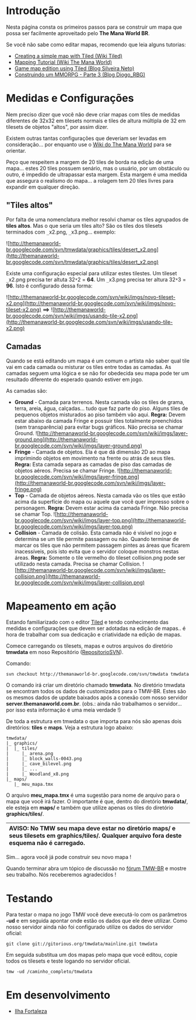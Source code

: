 # Introdução #

Nesta página consta os primeiros passos para se construir um mapa que possa ser facilmente aproveitado pelo **The Mana World BR**.

Se você não sabe como editar mapas, recomendo que leia alguns tutorias:
  * [Creating a simple map with Tiled (Wiki Tiled)](http://mapeditor.org/wiki/Creating_a_simple_map_with_Tiled)
  * [Mapping Tutorial (Wiki The Mana World)](http://wiki.themanaworld.org/index.php/Mapping_Tutorial)
  * [Game map edition using Tiled (Blog Silveira Neto)](http://silveiraneto.net/2009/01/11/game-map-edition-using-tiled/)
  * [Construindo um MMORPG - Parte 3 (Blog Diogo\_RBG)](http://diogorbg.blogspot.com/2009/03/construindo-um-mmorpg-parte-3.html)

# Medidas e Configurações #

Nem preciso dizer que você não deve criar mapas com tiles de medidas diferentes de 32x32 em tilesets normais e tiles de altura múltipla de 32 em tilesets de objetos "altos", por assim dizer.

Existem outras tantas configurações que deveriam ser levadas em consideração... por enquanto use o [Wiki do The Mana World](http://wiki.themanaworld.org/index.php/Mapping_Tutorial) para se orientar.

Peço que respeitem a margem de 20 tiles de borda na edição de uma mapa... estes 20 tiles possuem senário, mas o usuário, por um obstáculo ou outro, é impedido de ultrapassar esta margem. Esta margem é uma medida que assegura o realismo do mapa... a rolagem tem 20 tiles livres para expandir em qualquer direção.

## "Tiles altos" ##

Por falta de uma nomenclatura melhor resolvi chamar os tiles agrupados de **tiles altos**. Mas o que seria um tiles alto? São os tiles dos tilesets terminados com `_`x2.png, `_`x3.png... exemplo:

![http://themanaworld-br.googlecode.com/svn/tmwdata/graphics/tiles/desert_x2.png](http://themanaworld-br.googlecode.com/svn/tmwdata/graphics/tiles/desert_x2.png)

Existe uma configuração especial para utilizar estes tilestes. Um tileset `_`x2.png precisa ter altuta 32`*`2 = **64**. Um `_`x3.png precisa ter altura 32`*`3 = **96**. Isto é configurado dessa forma:

![http://themanaworld-br.googlecode.com/svn/wiki/imgs/novo-tileset-x2.png](http://themanaworld-br.googlecode.com/svn/wiki/imgs/novo-tileset-x2.png) **==>** ![http://themanaworld-br.googlecode.com/svn/wiki/imgs/usando-tile-x2.png](http://themanaworld-br.googlecode.com/svn/wiki/imgs/usando-tile-x2.png)

## Camadas ##

Quando se está editando um mapa é um comum o artista não saber qual tile vai em cada camada ou misturar os tiles entre todas as camadas. As camadas seguem uma lógica e se não for obedecida seu mapa pode ter um resultado diferente do esperado quando estiver em jogo.

As camadas são:
  * **Ground** - Camada para terrenos. Nesta camada vão os tiles de grama, terra, areia, água, calçadas... tudo que faz parte do piso. Alguns tiles de pequenos objetos misturados ao piso também vão aqui. **Regra:** Devem estar abaixo da camada Fringe e possuir tiles totalmente preenchidos (sem transparência) para evitar bugs gráficos. Não precisa se chamar Ground.
![http://themanaworld-br.googlecode.com/svn/wiki/imgs/layer-ground.png](http://themanaworld-br.googlecode.com/svn/wiki/imgs/layer-ground.png)
  * **Fringe** - Camada de objetos. Ela é que dá dimensão 2D ao mapa imprimindo objetos em movimento na frente ou atrás de seus tiles. **Regra:** Esta camada separa as camadas de piso das camadas de objetos aéreos. Precisa se chamar Fringe.
![http://themanaworld-br.googlecode.com/svn/wiki/imgs/layer-fringe.png](http://themanaworld-br.googlecode.com/svn/wiki/imgs/layer-fringe.png)
  * **Top** - Camada de objetos aéreos. Nesta camada vão os tiles que estão acima da superfície do mapa ou aquele que você quer impresso sobre o personagem. **Regra:** Devem estar acima da camada Fringe. Não precisa se chamar Top.
![http://themanaworld-br.googlecode.com/svn/wiki/imgs/layer-top.png](http://themanaworld-br.googlecode.com/svn/wiki/imgs/layer-top.png)
  * **Collision** - Camada de colisão. Esta camada não é visível no jogo e determina se um tile permite passagem ou não. Quando terminar de marcar os tiles que não permitem passagem pintes as áreas que ficarem inacessíveis, pois isto evita que o servidor coloque monstros nestas áreas. **Regra:** Somente o tile vermelho do tileset collision.png pode ser utilizado nesta camada. Precisa se chamar Collision.
![http://themanaworld-br.googlecode.com/svn/wiki/imgs/layer-collision.png](http://themanaworld-br.googlecode.com/svn/wiki/imgs/layer-collision.png)

# Mapeamento em ação #

Estando familiarizado com o editor [Tiled](http://mapeditor.org/) e tendo conhecimento das medidas e configurações que devem ser adotadas na edição de mapas.. é hora de trabalhar com sua dedicação e criatividade na edição de mapas.

Comece carregando os tilesets, mapas e outros arquivos do diretório **tmwdata** em noso Repositório ([RepositorioSVN](RepositorioSVN.md)).

Comando:
```
svn checkout http://themanaworld-br.googlecode.com/svn/tmwdata tmwdata
```
O comando irá criar um diretório chamado **tmwdata**. No diretório tmwdata se encontram todos os dados de customizados para o TMW-BR. Estes são os mesmos dados de update baixados após a conexão com nosso servidor **server.themanaworld.com.br**. (obs.: ainda não trabalhamos o servidor... por isso esta informação é uma meia verdade !)

De toda a estrutura em tmwdata o que importa para nós são apenas dois diretórios: **tiles** e **maps**. Veja a estrutura logo abaixo:
```
tmwdata/
|_ graphics/
|  |_ tiles/
|     |_ arena.png
|     |_ block_walls-0043.png
|     |_ cave_bilevel.png
|     |_ ...
|     |_ Woodland_x8.png
|_ maps/
   |_ meu_mapa.tmx
```
O arquivo **meu\_mapa.tmx** é uma sugestão para nome de arquivo para o mapa que você irá fazer. O importante é que, dentro do diretório **tmwdata/**, ele esteja em **maps/** e também que utilize apenas os tiles do diretório **graphics/tiles/**.

| **AVISO**: No TMW seu mapa deve estar no diretório **maps/** e seus tilesets em **graphics/tiles/**. Qualquer arquivo fora deste esquema não é carregado. |
|:-------------------------------------------------------------------------------------------------------------------------------------------------------------|

Sim... agora você já pode construir seu novo mapa !

Quando terminar abra um tópico de discussão no [fórum TMW-BR](http://www.themanaworld.com.br/) e mostre seu trabalho. Nós receberemos agradecidos !

# Testando #

Para testar o mapa no jogo TMW você deve executá-lo com os parâmetros **-ud** e em seguida apontar onde estão os dados que ele deve utilizar. Como nosso servidor ainda não foi configurado utilize os dados do servidor oficial:
```
git clone git://gitorious.org/tmwdata/mainline.git tmwdata
```
Em seguida substitua um dos mapas pelo mapa que você editou, copie todos os tilesets e teste logando no servidor oficial.
```
tmw -ud /caminho_completo/tmwdata
```

# Em desenvolvimento #

  * [Ilha Fortaleza](http://www.themanaworld.com.br/viewtopic.php?f=17&t=66&sid=bf18211162dd39e9aa24bbc652fe2e93)